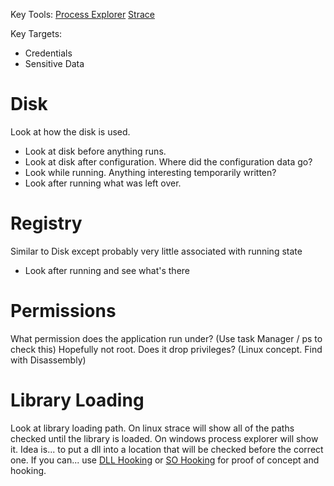 <!-- TITLE: Thick Client Local Issues -->
<!-- SUBTITLE: A quick summary of Thick Client Local Issues -->


Key Tools:
[Process Explorer](/process-explorer)
[Strace](/strace)

Key Targets:
* Credentials
* Sensitive Data

# Disk
Look at how the disk is used.
* Look at disk before anything runs.
* Look at disk after configuration.  Where did the configuration data go?
* Look while running.  Anything interesting temporarily written?
* Look after running what was left over.
# Registry
Similar to Disk except probably very little associated with running state
* Look after running and see what's there
# Permissions
What permission does the application run under? (Use task Manager / ps to check this)  Hopefully not root.
Does it drop privileges?  (Linux concept.  Find with Disassembly)


# Library Loading
Look at library loading path.
On linux strace will show all of the paths checked until the library is loaded.
On windows process explorer will show it.
Idea is... to put a dll into a location that will be checked before the correct one.
If you can... use [DLL Hooking](/dll-hooking) or [SO Hooking](/so-hooking) for proof of concept and hooking.

